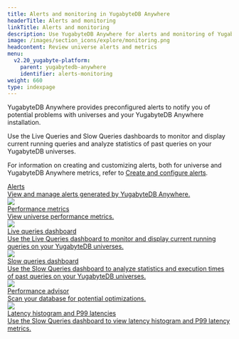 ```yaml
---
title: Alerts and monitoring in YugabyteDB Anywhere
headerTitle: Alerts and monitoring
linkTitle: Alerts and monitoring
description: Use YugabyteDB Anywhere for alerts and monitoring of YugabyteDB universe data.
image: /images/section_icons/explore/monitoring.png
headcontent: Review universe alerts and metrics
menu:
  v2.20_yugabyte-platform:
    parent: yugabytedb-anywhere
    identifier: alerts-monitoring
weight: 660
type: indexpage
---
```


YugabyteDB Anywhere provides preconfigured alerts to notify you of potential problems with universes and your YugabyteDB Anywhere installation.

Use the Live Queries and Slow Queries dashboards to monitor and display current running queries and analyze statistics of past queries on your YugabyteDB universes.

For information on creating and customizing alerts, both for universe and YugabyteDB Anywhere metrics, refer to [Create and configure alerts](../configure-yugabyte-platform/set-up-alerts-health-check/).

<div class="row">

  <div class="col-12 col-md-6 col-lg-12 col-xl-6">
    <a class="section-link icon-offset" href="alert/">
      <div class="head">
        <div class="icon"><i class="fa-regular fa-bell"></i></div>
        <div class="title">Alerts</div>
      </div>
      <div class="body">
        View and manage alerts generated by YugabyteDB Anywhere.
      </div>
    </a>
  </div>

  <div class="col-12 col-md-6 col-lg-12 col-xl-6">
    <a class="section-link icon-offset" href="anywhere-metrics/">
      <div class="head">
        <img class="icon" src="/images/section_icons/explore/high_performance.png" aria-hidden="true" />
        <div class="title">Performance metrics</div>
      </div>
      <div class="body">
        View universe performance metrics.
      </div>
    </a>
  </div>

  <div class="col-12 col-md-6 col-lg-12 col-xl-6">
    <a class="section-link icon-offset" href="live-queries-dashboard/">
      <div class="head">
        <img class="icon" src="/images/section_icons/explore/monitoring.png" aria-hidden="true" />
        <div class="title">Live queries dashboard</div>
      </div>
      <div class="body">
        Use the Live Queries dashboard to monitor and display current running queries on your YugabyteDB universes.
      </div>
    </a>
  </div>

  <div class="col-12 col-md-6 col-lg-12 col-xl-6">
    <a class="section-link icon-offset" href="slow-queries-dashboard/">
      <div class="head">
        <img class="icon" src="/images/section_icons/explore/monitoring.png" aria-hidden="true" />
        <div class="title">Slow queries dashboard</div>
      </div>
      <div class="body">
        Use the Slow Queries dashboard to analyze statistics and execution times of past queries on your YugabyteDB universes.
      </div>
    </a>
  </div>

  <div class="col-12 col-md-6 col-lg-12 col-xl-6">
    <a class="section-link icon-offset" href="performance-advisor/">
      <div class="head">
        <img class="icon" src="/images/section_icons/manage/diagnostics.png" aria-hidden="true" />
        <div class="title">Performance advisor</div>
      </div>
      <div class="body">
        Scan your database for potential optimizations.
      </div>
    </a>
  </div>

  <div class="col-12 col-md-6 col-lg-12 col-xl-6">
    <a class="section-link icon-offset" href="latency-histogram/">
      <div class="head">
        <img class="icon" src="/images/section_icons/introduction/benefits.png" aria-hidden="true" />
        <div class="title">Latency histogram and P99 latencies</div>
      </div>
      <div class="body">
        Use the Slow Queries dashboard to view latency histogram and P99 latency metrics.
      </div>
    </a>
  </div>
</div>

